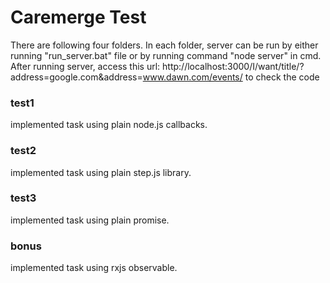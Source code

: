 # Caremerge Test
There are following four folders. In each folder, server can be run by either running "run_server.bat" file or by running command "node server" in cmd. After running server, access this url: http://localhost:3000/I/want/title/?address=google.com&address=www.dawn.com/events/ to check the code

### test1
implemented task using plain node.js callbacks.

### test2
implemented task using plain step.js library.

### test3
implemented task using plain promise.

### bonus
implemented task using rxjs observable.
